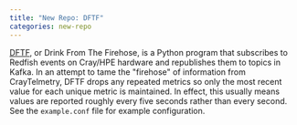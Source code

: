 ```yaml
---
title: "New Repo: DFTF"
categories: new-repo
---
```


[DFTF](https://github.com/LLNL/dftf), or Drink From The Firehose, is a Python program that subscribes to Redfish events on Cray/HPE hardware and republishes them to topics in Kafka. In an attempt to tame the "firehose" of information from CrayTelmetry, DFTF drops any repeated metrics so only the most recent value for each unique metric is maintained. In effect, this usually means values are reported roughly every five seconds rather than every second. See the `example.conf` file for example configuration.
